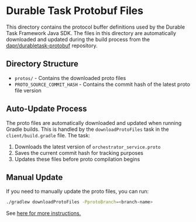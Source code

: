 # Durable Task Protobuf Files

This directory contains the protocol buffer definitions used by the Durable Task Framework Java SDK. The files in this directory are automatically downloaded and updated during the build process from the [dapr/durabletask-protobuf](https://github.com/dapr/durabletask-protobuf) repository.

## Directory Structure

- `protos/` - Contains the downloaded proto files
- `PROTO_SOURCE_COMMIT_HASH` - Contains the commit hash of the latest proto file version

## Auto-Update Process

The proto files are automatically downloaded and updated when running Gradle builds. This is handled by the `downloadProtoFiles` task in the `client/build.gradle` file. The task:

1. Downloads the latest version of `orchestrator_service.proto`
2. Saves the current commit hash for tracking purposes
3. Updates these files before proto compilation begins

## Manual Update

If you need to manually update the proto files, you can run:

```bash
./gradlew downloadProtoFiles -PprotoBranch=<branch-name>
```

See [here for more instructions.](../../CONTRIBUTING.md#updating-protobuf-definitions)